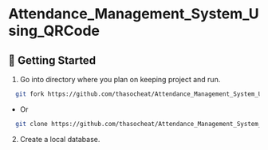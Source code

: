 # Attendance_Management_System_Using_QRCode

## 🏃 Getting Started

1. Go into directory where you plan on keeping project and run.

```bash
  git fork https://github.com/thasocheat/Attendance_Management_System_Using_QRCode
```

- Or
  
```bash
  git clone https://github.com/thasocheat/Attendance_Management_System_Using_QRCode
```

2. Create a local database.